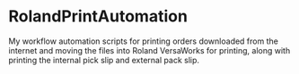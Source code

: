# RolandPrintAutomation
My workflow automation scripts for printing orders downloaded from the internet and moving the files into Roland VersaWorks for printing, along with printing the internal pick slip and external pack slip.
